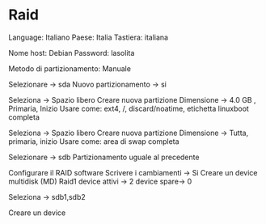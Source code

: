 
# Raid 

Language: Italiano
Paese: Italia
Tastiera: italiana

Nome host: Debian
Password: lasolita

Metodo di partizionamento: Manuale

Selezionare -> sda
Nuovo partizionamento -> si

Seleziona -> Spazio libero
Creare nuova partizione
Dimensione -> 4.0 GB , Primaria, Inizio
Usare come: ext4, /, discard/noatime, etichetta linuxboot
completa

Seleziona -> Spazio libero
Creare nuova partizione
Dimensione -> Tutta, primaria, inizio
Usare come: area di swap
completa

Selezionare -> sdb
Partizionamento uguale al precedente

Configurare il RAID software
Scrivere i cambiamenti -> Si
Creare un device multidisk (MD)
Raid1
device attivi -> 2
device spare-> 0

Seleziona -> sdb1,sdb2

Creare un device



<!--stackedit_data:
eyJoaXN0b3J5IjpbLTE3NjE5MjY1MjRdfQ==
-->